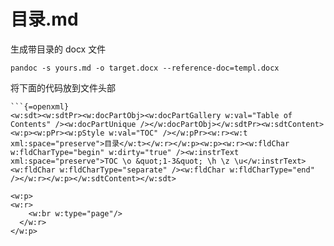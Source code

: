 # 目录.md

生成带目录的 docx 文件

`pandoc -s yours.md -o target.docx --reference-doc=templ.docx`

将下面的代码放到文件头部

```
```{=openxml}
<w:sdt><w:sdtPr><w:docPartObj><w:docPartGallery w:val="Table of Contents" /><w:docPartUnique /></w:docPartObj></w:sdtPr><w:sdtContent><w:p><w:pPr><w:pStyle w:val="TOC" /></w:pPr><w:r><w:t xml:space="preserve">目录</w:t></w:r></w:p><w:p><w:r><w:fldChar w:fldCharType="begin" w:dirty="true" /><w:instrText xml:space="preserve">TOC \o &quot;1-3&quot; \h \z \u</w:instrText><w:fldChar w:fldCharType="separate" /><w:fldChar w:fldCharType="end" /></w:r></w:p></w:sdtContent></w:sdt>

<w:p>
<w:r>
    <w:br w:type="page"/>
  </w:r>
</w:p>
```
